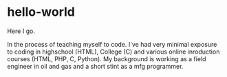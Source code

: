 # hello-world
Here I go.

In the process of teaching myself to code. I've had very minimal exposure to coding in highschool (HTML), College (C) and various online inroduction courses (HTML, PHP, C, Python). My background is working as a field engineer in oil and gas and a short stint as a mfg programmer.

